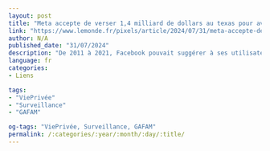 ```yaml
---
layout: post
title: "Meta accepte de verser 1,4 milliard de dollars au texas pour avoir utilisé de la reconnaissance faciale sur facebook"
link: "https://www.lemonde.fr/pixels/article/2024/07/31/meta-accepte-de-verser-1-4-milliard-de-dollars-au-texas-pour-avoir-utilise-de-la-reconnaissance-faciale-sur-facebook_6262841_4408996.html"
author: N/A
published_date: "31/07/2024"
description: "De 2011 à 2021, Facebook pouvait suggérer à ses utilisateurs d’identifier leurs amis dans des photos publiées en ligne, grâce à un système capable de reconnaître leurs visages, activé le plus souvent sans leur consentement."
language: fr
categories:
- Liens

tags:
- "ViePrivée"
- "Surveillance"
- "GAFAM"

og-tags: "ViePrivée, Surveillance, GAFAM"
permalink: /:categories/:year/:month/:day/:title/
---
```

